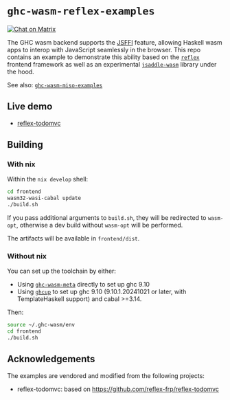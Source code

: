 # `ghc-wasm-reflex-examples`

[![Chat on Matrix](https://matrix.to/img/matrix-badge.svg)](https://matrix.to/#/#haskell-wasm:matrix.org)

The GHC wasm backend supports the
[JSFFI](https://ghc.gitlab.haskell.org/ghc/doc/users_guide/wasm.html#javascript-ffi-in-the-wasm-backend)
feature, allowing Haskell wasm apps to interop with JavaScript
seamlessly in the browser. This repo contains an example to
demonstrate this ability based on the
[`reflex`](https://reflex-frp.org/) frontend framework as well as an
experimental [`jsaddle-wasm`](https://github.com/amesgen/jsaddle-wasm)
library under the hood.

See also:
[`ghc-wasm-miso-examples`](https://github.com/tweag/ghc-wasm-miso-examples)

## Live demo

- [reflex-todomvc](https://tweag.github.io/ghc-wasm-reflex-examples/reflex-todomvc.html)

## Building

### With nix

Within the `nix develop` shell:

```sh
cd frontend
wasm32-wasi-cabal update
./build.sh
```

If you pass additional arguments to `build.sh`, they will be
redirected to `wasm-opt`, otherwise a dev build without `wasm-opt`
will be performed.

The artifacts will be available in `frontend/dist`.

### Without nix

You can set up the toolchain by either:

- Using
  [`ghc-wasm-meta`](https://gitlab.haskell.org/haskell-wasm/ghc-wasm-meta#getting-started-without-nix)
  directly to set up ghc 9.10
- Using [`ghcup`](https://www.haskell.org/ghcup/guide/#cross-support)
  to set up ghc 9.10 (9.10.1.20241021 or later, with TemplateHaskell
  support) and cabal >=3.14.

Then:

```sh
source ~/.ghc-wasm/env
cd frontend
./build.sh
```

## Acknowledgements

The examples are vendored and modified from the following projects:

- reflex-todomvc: based on https://github.com/reflex-frp/reflex-todomvc
